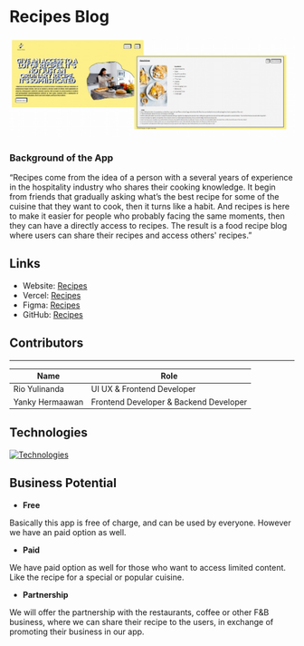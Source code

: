 # Recipes Blog

![OverviewRecipes](./public//recipesoverview.jpg)

### Background of the App

“Recipes come from the idea of a person with a several years of experience in the hospitality industry who shares their cooking knowledge. It begin from friends that gradually asking what’s the best recipe for some of the cuisine that they want to cook, then it turns like a habit. And recipes is here to make it easier for people who probably facing the same moments, then they can have a directly access to recipes. The result is a food recipe blog where users can share their recipes and access others' recipes.”

## Links

- Website: [Recipes](http://cookbookrecipes.blog/)
- Vercel: [Recipes](https://w22-group-react-group-b.vercel.app/)
- Figma: [Recipes](https://www.figma.com/file/md3JABO7RLkMCeaxWF81Xl/Recipes?type=design&node-id=0-1&mode=design&t=izF9RPcL20NRdlcu-0)
- GitHub: [Recipes](https://github.com/revou-fsse-1/w22-group-react-group-b)

## Contributors

---

| Name            | Role                                   |
| --------------- | -------------------------------------- |
| Rio Yulinanda   | UI UX & Frontend Developer             |
| Yanky Hermaawan | Frontend Developer & Backend Developer |

## Technologies

[![Technologies](https://skillicons.dev/icons?i=html,tailwind,ts,react,next,prisma,postgres&perline=10)](https://skillicons.dev)

## Business Potential

- **Free**

Basically this app is free of charge, and can be used by everyone. However we have an paid option as well.

- **Paid**

We have paid option as well for those who want to access limited content. Like the recipe for a special or popular cuisine.

- **Partnership**

We will offer the partnership with the restaurants, coffee or other F&B business, where we can share their recipe to the users, in exchange of promoting their business in our app.
